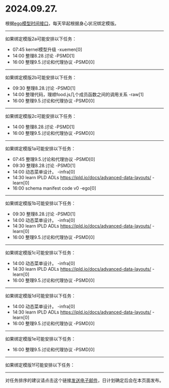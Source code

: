 # 2024.09.27.

根据[ego模型时间接口](https://gitee.com/hyg/blog/blob/master/timeflow.md)，每天早起根据身心状况绑定模版。

---
如果绑定模版2a可能安排以下任务：

- 07:45	kernel模型升级 -xuemen[0]
- 14:00	整理8.28.讨论 -PSMD[1]
- 16:00	整理9.5.讨论和代理协议 -PSMD[0]

---
如果绑定模版2b可能安排以下任务：

- 09:30	整理8.28.讨论 -PSMD[1]
- 14:00	整理代码，理顺food.js几个成员函数之间的调用关系 -raw[1]
- 16:00	整理9.5.讨论和代理协议 -PSMD[0]

---
如果绑定模版2c可能安排以下任务：

- 14:00	整理8.28.讨论 -PSMD[1]
- 16:00	整理9.5.讨论和代理协议 -PSMD[0]

---
如果绑定模版1a可能安排以下任务：

- 07:45	整理9.5.讨论和代理协议 -PSMD[0]
- 09:30	整理8.28.讨论 -PSMD[1]
- 14:00	动态菜单设计。 -infra[0]
- 14:30	learn IPLD ADLs https://ipld.io/docs/advanced-data-layouts/ -learn[0]
- 16:00	schema manifest code v0 -ego[0]

---
如果绑定模版1b可能安排以下任务：

- 09:30	整理8.28.讨论 -PSMD[1]
- 14:00	动态菜单设计。 -infra[0]
- 14:30	learn IPLD ADLs https://ipld.io/docs/advanced-data-layouts/ -learn[0]
- 16:00	整理9.5.讨论和代理协议 -PSMD[0]

---
如果绑定模版1c可能安排以下任务：

- 14:00	动态菜单设计。 -infra[0]
- 14:30	learn IPLD ADLs https://ipld.io/docs/advanced-data-layouts/ -learn[0]
- 16:00	整理9.5.讨论和代理协议 -PSMD[0]

---
如果绑定模版1d可能安排以下任务：

- 14:00	动态菜单设计。 -infra[0]
- 14:30	learn IPLD ADLs https://ipld.io/docs/advanced-data-layouts/ -learn[0]
- 16:00	整理9.5.讨论和代理协议 -PSMD[0]

---
如果绑定模版1e可能安排以下任务：

- 16:00	整理9.5.讨论和代理协议 -PSMD[0]

---
如果绑定模版1f可能安排以下任务：


---
对任务排序的建议请点击这个链接<a href="mailto:huangyg@mars22.com?subject=关于2024.09.27.任务排序的建议&body=date: 2024.09.27.%0D%0Afile: ../../blog/release/time/d.20240927.md%0D%0A---请勿修改邮件主题及以上内容---%0D%0A">发送电子邮件</a>，日计划确定后会在本页面发布。
